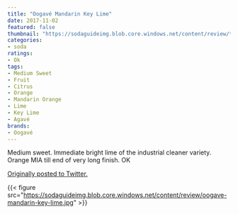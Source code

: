 ```yaml
---
title: "Oogavé Mandarin Key Lime"
date: 2017-11-02
featured: false
thumbnail: "https://sodaguideimg.blob.core.windows.net/content/review/thumbs/oogave-mandarin-key-lime.jpg"
categories:
- soda
ratings:
- Ok
tags:
- Medium Sweet
- Fruit
- Citrus
- Orange
- Mandarin Orange
- Lime
- Key Lime
- Agavé
brands:
- Oogavé
---
```


Medium sweet. Immediate bright lime of the industrial cleaner variety. Orange MIA till end of very long finish. OK

[Originally posted to Twitter.](https://twitter.com/Cavorter/status/926162396808347649)

{{< figure src="https://sodaguideimg.blob.core.windows.net/content/review/oogave-mandarin-key-lime.jpg" >}}
